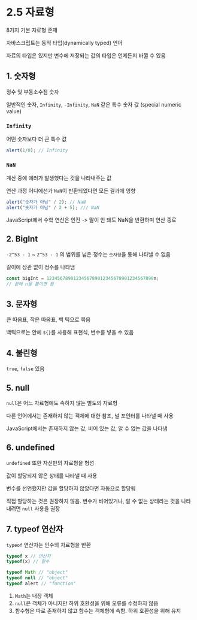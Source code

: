 # 2.5 자료형

8가지 기본 자료형 존재

자바스크립트는 동적 타입(dynamically typed) 언어

자료의 타입은 있지만 변수에 저장되는 값의 타입은 언제든지 바뀔 수 있음

## 1. 숫자형

정수 및 부동소수점 숫자

일반적인 숫자, `Infinity`, `-Infinity`, `NaN` 같은 특수 숫자 값 (special numeric value)

### `Infinity`

어떤 숫자보다 더 큰 특수 값

```javascript
alert(1/0); // Infinity
```

### `NaN`

계산 중에 에러가 발생했다는 것을 나타내주는 값

연산 과정 어디에선가 `NaN`이 반환되었다면 모든 결과에 영향

```javascript
alert("숫자가 아님" / 2); // NaN
alert("숫자가 아님" / 2 + 5); /// NaN
```

JavaScript에서 수학 연산은 안전 -> 말이 안 돼도 NaN을 반환하며 연산 종료



## 2. BigInt

`-2^53 - 1` ~ `2^53 - 1` 의 범위를 넘은 정수는 `숫자형`을 통해 나타낼 수 없음

길이에 상관 없이 정수를 나타냄

```javascript
const bigInt = 1234567890123456789012345678901234567890n;
// 끝에 n을 붙이면 됨
```



## 3. 문자형

큰 따옴표, 작은 따옴표, 백 틱으로 묶음

백틱으로는 안에 `${}`를 사용해 표현식, 변수를 넣을 수 있음



## 4. 불린형

`true`, `false` 있음



## 5. null

`null`은 어느 자료형에도 속하지 않는 별도의 자료형

다른 언어에서는 존재하지 않는 객체에 대한 참조, 널 포인터를 나타낼 때 사용

JavaScript에서는 존재하지 않는 값, 비어 있는 값, 알 수 없는 값을 나타냄



## 6. undefined

`undefined` 또한 자신만의 자료형을 형성

값이 할당되지 않은 상태를 나타낼 때 사용

변수를 선언했지만 값을 할당하지 않았다면 자동으로 할당됨

직접 할당하는 것은 권장하지 않음. 변수가 비어있거나, 알 수 없는 상태라는 것을 나타내려면 `null` 사용을 권장



## 7. typeof 연산자

`typeof` 연산자는 인수의 자료형을 반환

```javascript
typeof x // 연산자
typeof(x) // 함수
```

```javascript
typeof Math // "object"
typeof null // "object"
typeof alert // "function"
```

1. `Math`는 내장 객체
2. `null`은 객체가 아니지만 하위 호환성을 위해 오류를 수정하지 않음
3. 함수형은 따로 존재하지 않고 함수는 객체형에 속함. 하위 호환성을 위해 유지

